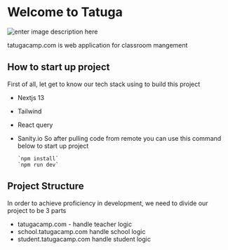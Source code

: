# Welcome to Tatuga

![enter image description here](https://storage.googleapis.com/tatugacamp.com/thumnail/WordCloud.app.jpg)

tatugacamp.com is web application for classroom mangement

## How to start up project

First of all, let get to know our tech stack using to build this project

- Nextjs 13
- Tailwind
- React query
- Sanity.io
  So after pulling code from remote you can use this command below to start up project

      `npm install`
      `npm run dev`

## Project Structure

In order to achieve proficiency in development, we need to divide our project to be 3 parts

- tatugacamp.com - handle teacher logic
- school.tatugacamp.com handle school logic
- student.tatugacamp.com handle student logic

```

```

